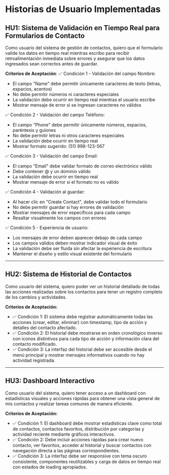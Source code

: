 # Historias de Usuario Implementadas

## HU1: Sistema de Validación en Tiempo Real para Formularios de Contacto
Como usuario del sistema de gestión de contactos, quiero que el formulario valide los datos en tiempo real mientras escribo para recibir retroalimentación inmediata sobre errores y asegurar que los datos ingresados sean correctos antes de guardar.

**Criterios de Aceptación**:
✅ Condición 1 - Validación del campo Nombre:

- El campo "Name" debe permitir únicamente caracteres de texto (letras, espacios, acentos)
- No debe permitir números ni caracteres especiales
- La validación debe ocurrir en tiempo real mientras el usuario escribe
- Mostrar mensaje de error si se ingresan caracteres no válidos

✅ Condición 2 - Validación del campo Teléfono:

- El campo "Phone" debe permitir únicamente números, espacios, paréntesis y guiones
- No debe permitir letras ni otros caracteres especiales
- La validación debe ocurrir en tiempo real
- Mostrar formato sugerido: (51) 998-123-567

✅ Condición 3 - Validación del campo Email:

- El campo "Email" debe validar formato de correo electrónico válido
- Debe contener @ y un dominio válido
- La validación debe ocurrir en tiempo real
- Mostrar mensaje de error si el formato no es válido

✅ Condición 4 - Validación al guardar:

- Al hacer clic en "Create Contact", debe validar todo el formulario
- No debe permitir guardar si hay errores de validación
- Mostrar mensajes de error específicos para cada campo
- Resaltar visualmente los campos con errores

✅ Condición 5 - Experiencia de usuario:

- Los mensajes de error deben aparecer debajo de cada campo
- Los campos válidos deben mostrar indicador visual de éxito
- La validación debe ser fluida sin afectar la experiencia de escritura
- Mantener el diseño y estilo visual existente del formulario

---

## HU2: Sistema de Historial de Contactos

Como usuario del sistema, quiero poder ver un historial detallado de todas las acciones realizadas sobre los contactos para tener un registro completo de los cambios y actividades.

**Criterios de Aceptación:**

- ✅ Condición 1: El sistema debe registrar automáticamente todas las acciones (crear, editar, eliminar) con timestamp, tipo de acción y detalles del contacto afectado.
- ✅ Condición 2: El historial debe mostrarse en orden cronológico inverso con iconos distintivos para cada tipo de acción y información clara del contacto modificado.
- ✅ Condición 3: La interfaz del historial debe ser accesible desde el menú principal y mostrar mensajes informativos cuando no hay actividad registrada.

---

## HU3: Dashboard Interactivo

Como usuario del sistema, quiero tener acceso a un dashboard con estadísticas visuales y acciones rápidas para obtener una vista general de mis contactos y realizar tareas comunes de manera eficiente.

**Criterios de Aceptación:**

- ✅ Condición 1: El dashboard debe mostrar estadísticas clave como total de contactos, contactos favoritos, distribución por categorías y actividad reciente mediante gráficos interactivos.
- ✅ Condición 2: Debe incluir acciones rápidas para crear nuevo contacto, ver favoritos, acceder al historial y buscar contactos con navegación directa a las páginas correspondientes.
- ✅ Condición 3: La interfaz debe ser responsive con tema oscuro consistente, componentes reutilizables y carga de datos en tiempo real con estados de loading apropiados.

